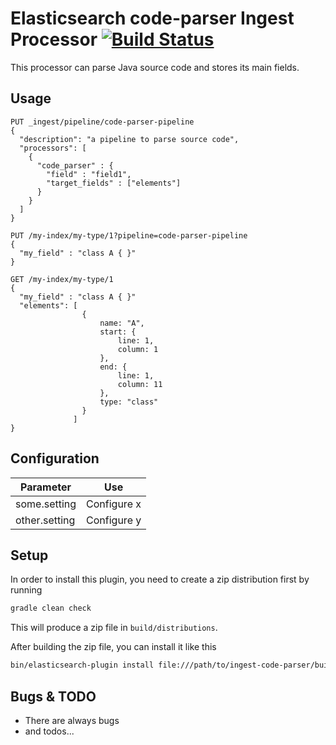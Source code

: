 # Elasticsearch code-parser Ingest Processor [![Build Status](https://travis-ci.com/Poytr1/elasticsearch-ingest-code-parser.svg?branch=master)](https://travis-ci.com/Poytr1/elasticsearch-ingest-code-parser)


This processor can parse Java source code and stores its main fields.

## Usage


```
PUT _ingest/pipeline/code-parser-pipeline
{
  "description": "a pipeline to parse source code",
  "processors": [
    {
      "code_parser" : {
        "field" : "field1",
        "target_fields" : ["elements"]
      }
    }
  ]
}

PUT /my-index/my-type/1?pipeline=code-parser-pipeline
{
  "my_field" : "class A { }"
}

GET /my-index/my-type/1
{
  "my_field" : "class A { }"
  "elements": [
                {
                    name: "A",
                    start: {
                        line: 1,
                        column: 1
                    },
                    end: {
                        line: 1,
                        column: 11
                    },
                    type: "class"
                }
              ]
}
```

## Configuration

| Parameter | Use |
| --- | --- |
| some.setting   | Configure x |
| other.setting  | Configure y |

## Setup

In order to install this plugin, you need to create a zip distribution first by running

```bash
gradle clean check
```

This will produce a zip file in `build/distributions`.

After building the zip file, you can install it like this

```bash
bin/elasticsearch-plugin install file:///path/to/ingest-code-parser/build/distribution/ingest-code-parser-0.0.1-SNAPSHOT.zip
```

## Bugs & TODO

* There are always bugs
* and todos...

